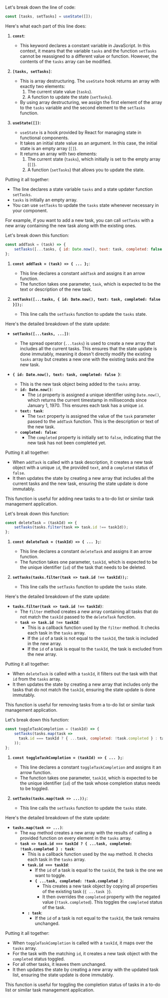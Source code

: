 Let's break down the line of code:

```javascript
const [tasks, setTasks] = useState([]);
```

Here's what each part of this line does:

1. **`const`**:
   - This keyword declares a constant variable in JavaScript. In this context, it means that the variable `tasks` and the function `setTasks` cannot be reassigned to a different value or function. However, the contents of the `tasks` array can be modified.

2. **`[tasks, setTasks]`**:
   - This is array destructuring. The `useState` hook returns an array with exactly two elements:
     1. The current state value (`tasks`).
     2. A function to update the state (`setTasks`).
   - By using array destructuring, we assign the first element of the array to the `tasks` variable and the second element to the `setTasks` function.

3. **`useState([])`**:
   - `useState` is a hook provided by React for managing state in functional components.
   - It takes an initial state value as an argument. In this case, the initial state is an empty array (`[]`).
   - It returns an array with two elements:
     1. The current state (`tasks`), which initially is set to the empty array (`[]`).
     2. A function (`setTasks`) that allows you to update the state.

Putting it all together:
- The line declares a state variable `tasks` and a state updater function `setTasks`.
- `tasks` is initially an empty array.
- You can use `setTasks` to update the `tasks` state whenever necessary in your component.

For example, if you want to add a new task, you can call `setTasks` with a new array containing the new task along with the existing ones.

Let's break down this function:

```javascript
const addTask = (task) => {
    setTasks([...tasks, { id: Date.now(), text: task, completed: false }]);
};
```

1. **`const addTask = (task) => { ... };`**:
   - This line declares a constant `addTask` and assigns it an arrow function.
   - The function takes one parameter, `task`, which is expected to be the text or description of the new task.

2. **`setTasks([...tasks, { id: Date.now(), text: task, completed: false }]);`**:
   - This line calls the `setTasks` function to update the `tasks` state.

Here's the detailed breakdown of the state update:

- **`setTasks([...tasks, ...])`**:
  - The spread operator (`...tasks`) is used to create a new array that includes all the current tasks. This ensures that the state update is done immutably, meaning it doesn't directly modify the existing `tasks` array but creates a new one with the existing tasks and the new task.

- **`{ id: Date.now(), text: task, completed: false }`**:
  - This is the new task object being added to the `tasks` array.
  - **`id: Date.now()`**:
    - The `id` property is assigned a unique identifier using `Date.now()`, which returns the current timestamp in milliseconds since January 1, 1970. This ensures each task has a unique `id`.
  - **`text: task`**:
    - The `text` property is assigned the value of the `task` parameter passed to the `addTask` function. This is the description or text of the new task.
  - **`completed: false`**:
    - The `completed` property is initially set to `false`, indicating that the new task has not been completed yet.

Putting it all together:
- When `addTask` is called with a task description, it creates a new task object with a unique `id`, the provided `text`, and a `completed` status of `false`.
- It then updates the state by creating a new array that includes all the current tasks and the new task, ensuring the state update is done immutably.

This function is useful for adding new tasks to a to-do list or similar task management application.


Let's break down this function:

```javascript
const deleteTask = (taskId) => {
    setTasks(tasks.filter(task => task.id !== taskId));
};
```

1. **`const deleteTask = (taskId) => { ... };`**:
   - This line declares a constant `deleteTask` and assigns it an arrow function.
   - The function takes one parameter, `taskId`, which is expected to be the unique identifier (`id`) of the task that needs to be deleted.

2. **`setTasks(tasks.filter(task => task.id !== taskId));`**:
   - This line calls the `setTasks` function to update the `tasks` state.

Here's the detailed breakdown of the state update:

- **`tasks.filter(task => task.id !== taskId)`**:
  - The `filter` method creates a new array containing all tasks that do not match the `taskId` passed to the `deleteTask` function.
  - **`task => task.id !== taskId`**:
    - This is a callback function used by the `filter` method. It checks each task in the `tasks` array.
    - If the `id` of a task is not equal to the `taskId`, the task is included in the new array.
    - If the `id` of a task is equal to the `taskId`, the task is excluded from the new array.

Putting it all together:
- When `deleteTask` is called with a `taskId`, it filters out the task with that `id` from the `tasks` array.
- It then updates the state by creating a new array that includes only the tasks that do not match the `taskId`, ensuring the state update is done immutably.

This function is useful for removing tasks from a to-do list or similar task management application.

Let's break down this function:

```javascript
const toggleTaskCompletion = (taskId) => {
    setTasks(tasks.map(task => 
      task.id === taskId ? { ...task, completed: !task.completed } : task
    ));
};
```

1. **`const toggleTaskCompletion = (taskId) => { ... };`**:
   - This line declares a constant `toggleTaskCompletion` and assigns it an arrow function.
   - The function takes one parameter, `taskId`, which is expected to be the unique identifier (`id`) of the task whose completion status needs to be toggled.

2. **`setTasks(tasks.map(task => ...));`**:
   - This line calls the `setTasks` function to update the `tasks` state.

Here's the detailed breakdown of the state update:

- **`tasks.map(task => ...)`**:
  - The `map` method creates a new array with the results of calling a provided function on every element in the `tasks` array.
  - **`task => task.id === taskId ? { ...task, completed: !task.completed } : task`**:
    - This is a callback function used by the `map` method. It checks each task in the `tasks` array.
    - **`task.id === taskId`**:
      - If the `id` of a task is equal to the `taskId`, the task is the one we want to toggle.
      - **`{ ...task, completed: !task.completed }`**:
        - This creates a new task object by copying all properties of the existing task (`{ ...task }`).
        - It then overrides the `completed` property with the negated value (`!task.completed`). This toggles the `completed` status of the task.
    - **`: task`**:
      - If the `id` of a task is not equal to the `taskId`, the task remains unchanged.

Putting it all together:
- When `toggleTaskCompletion` is called with a `taskId`, it maps over the `tasks` array.
- For the task with the matching `id`, it creates a new task object with the `completed` status toggled.
- For all other tasks, it leaves them unchanged.
- It then updates the state by creating a new array with the updated task list, ensuring the state update is done immutably.

This function is useful for toggling the completion status of tasks in a to-do list or similar task management application.